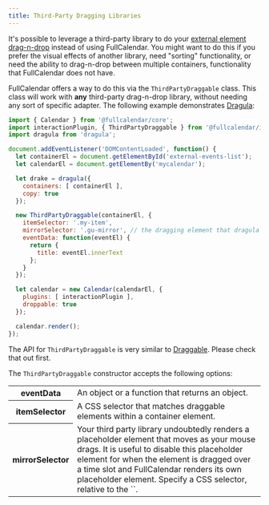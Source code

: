 ```yaml
---
title: Third-Party Dragging Libraries
---
```


It's possible to leverage a third-party library to do your [external element drag-n-drop](external-dragging) instead of using FullCalendar. You might want to do this if you prefer the visual effects of another library, need "sorting" functionality, or need the ability to drag-n-drop between multiple containers, functionality that FullCalendar does not have.

FullCalendar offers a way to do this via the `ThirdPartyDraggable` class. This class will work with **any** third-party drag-n-drop library, without needing any sort of specific adapter. The following example demonstrates [Dragula](https://bevacqua.github.io/dragula/):

```js
import { Calendar } from '@fullcalendar/core';
import interactionPlugin, { ThirdPartyDraggable } from '@fullcalendar/interaction';
import dragula from 'dragula';

document.addEventListener('DOMContentLoaded', function() {
  let containerEl = document.getElementById('external-events-list');
  let calendarEl = document.getElementBy('mycalendar');

  let drake = dragula({
    containers: [ containerEl ],
    copy: true
  });

  new ThirdPartyDraggable(containerEl, {
    itemSelector: '.my-item',
    mirrorSelector: '.gu-mirror', // the dragging element that dragula renders
    eventData: function(eventEl) {
      return {
        title: eventEl.innerText
      };
    }
  });

  let calendar = new Calendar(calendarEl, {
    plugins: [ interactionPlugin ],
    droppable: true
  });

  calendar.render();
});
```

The API for `ThirdPartyDraggable` is very similar to [Draggable](external-dragging). Please check that out first.

The `ThirdPartyDraggable` constructor accepts the following options:

<table>

<tr>
<th>eventData</th>
<td markdown='1'>
An object or a function that returns an object.
</td>
</tr>

<tr>
<th>itemSelector</th>
<td markdown='1'>
A CSS selector that matches draggable elements within a container element.
</td>
</tr>

<tr>
<th>mirrorSelector</th>
<td markdown='1'>
Your third party library undoubtedly renders a placeholder element that moves as your mouse drags. It is useful to disable this placeholder element for when the element is dragged over a time slot and FullCalendar renders its own placeholder element. Specify a CSS selector, relative to the `<body>`.
</td>
</tr>

</table>
